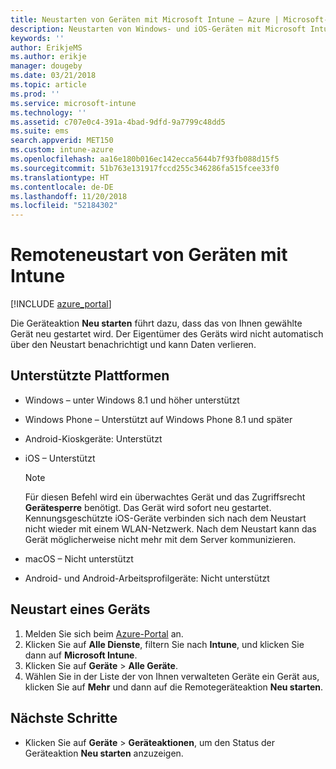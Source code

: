 ```yaml
---
title: Neustarten von Geräten mit Microsoft Intune – Azure | Microsoft-Dokumentation
description: Neustarten von Windows- und iOS-Geräten mit Microsoft Intune im Azure-Portal mithilfe der Remoteaktion „Neu starten“.
keywords: ''
author: ErikjeMS
ms.author: erikje
manager: dougeby
ms.date: 03/21/2018
ms.topic: article
ms.prod: ''
ms.service: microsoft-intune
ms.technology: ''
ms.assetid: c707e0c4-391a-4bad-9dfd-9a7799c48dd5
ms.suite: ems
search.appverid: MET150
ms.custom: intune-azure
ms.openlocfilehash: aa16e180b016ec142ecca5644b7f93fb088d15f5
ms.sourcegitcommit: 51b763e131917fccd255c346286fa515fcee33f0
ms.translationtype: HT
ms.contentlocale: de-DE
ms.lasthandoff: 11/20/2018
ms.locfileid: "52184302"
---
```

# <a name="remotely-restart-devices-with-intune"></a>Remoteneustart von Geräten mit Intune


[!INCLUDE [azure_portal](./includes/azure_portal.md)]

Die Geräteaktion **Neu starten** führt dazu, dass das von Ihnen gewählte Gerät neu gestartet wird. Der Eigentümer des Geräts wird nicht automatisch über den Neustart benachrichtigt und kann Daten verlieren.

## <a name="supported-platforms"></a>Unterstützte Plattformen

- Windows – unter Windows 8.1 und höher unterstützt
- Windows Phone – Unterstützt auf Windows Phone 8.1 und später
- Android-Kioskgeräte: Unterstützt
- iOS – Unterstützt

    > [!Note]  
    > Für diesen Befehl wird ein überwachtes Gerät und das Zugriffsrecht **Gerätesperre** benötigt. Das Gerät wird sofort neu gestartet. Kennungsgeschützte iOS-Geräte verbinden sich nach dem Neustart nicht wieder mit einem WLAN-Netzwerk. Nach dem Neustart kann das Gerät möglicherweise nicht mehr mit dem Server kommunizieren.
- macOS – Nicht unterstützt
- Android- und Android-Arbeitsprofilgeräte: Nicht unterstützt

## <a name="restart-a-device"></a>Neustart eines Geräts

1. Melden Sie sich beim [Azure-Portal](https://portal.azure.com) an.
2. Klicken Sie auf **Alle Dienste**, filtern Sie nach **Intune**, und klicken Sie dann auf **Microsoft Intune**.
3. Klicken Sie auf **Geräte** > **Alle Geräte**.
4. Wählen Sie in der Liste der von Ihnen verwalteten Geräte ein Gerät aus, klicken Sie auf **Mehr** und dann auf die Remotegeräteaktion **Neu starten**.

## <a name="next-steps"></a>Nächste Schritte

- Klicken Sie auf **Geräte** > **Geräteaktionen**, um den Status der Geräteaktion **Neu starten** anzuzeigen.

